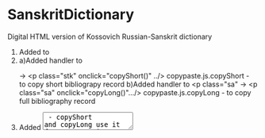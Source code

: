 # SanskritDictionary
Digital HTML version of Kossovich Russian-Sanskrit dictionary

1. Added <script type="text/javascript" src="./scripts/copypaste.js"></script> to <head>
2. a)Added handler to <p class="stk" /> -> <p class="stk" onclick="copyShort()" ../> copypaste.js.copyShort - to copy short bibliograpy record
   b)Added handler to <p class="sa"  -> <p class="sa" onclick="copyLong()".../> copypaste.js.copyLong - to copy full bibliography record
3. Added <textarea id="copyBuffer" style=" left: -999px" /> - copyShort and copyLong use it for constructing bibliography record and putting result string into clipboard
  
